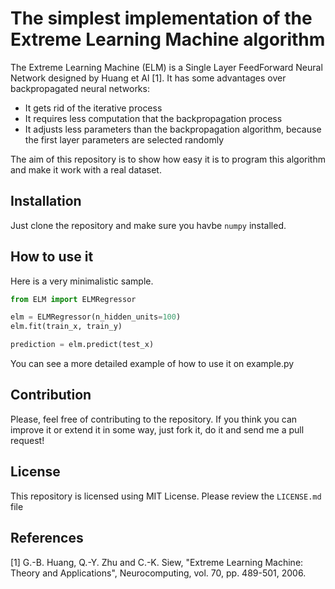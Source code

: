 # The simplest implementation of the Extreme Learning Machine algorithm

The Extreme Learning Machine (ELM) is a Single Layer FeedForward Neural Network designed by Huang et Al [1]. It has some advantages over backpropagated neural networks:
- It gets rid of the iterative process
- It requires less computation that the backpropagation process
- It adjusts less parameters than the backpropagation algorithm, because the first layer parameters are selected randomly

The aim of this repository is to show how easy it is to program this algorithm and make it work with a real dataset.

## Installation
Just clone the repository and make sure you havbe `numpy` installed. 

## How to use it
Here is a very minimalistic sample.
```python
from ELM import ELMRegressor

elm = ELMRegressor(n_hidden_units=100)
elm.fit(train_x, train_y)

prediction = elm.predict(test_x)
```

You can see a more detailed example of how to use it on example.py

## Contribution
Please, feel free of contributing to the repository. If you think you can improve it or extend it in some way, just fork it, do it and send me a pull request!

## License
This repository is licensed using MIT License. Please review the `LICENSE.md` file 

## References

[1] G.-B. Huang, Q.-Y. Zhu and C.-K. Siew, "Extreme Learning Machine:
          Theory and Applications", Neurocomputing, vol. 70, pp. 489-501,
          2006.
